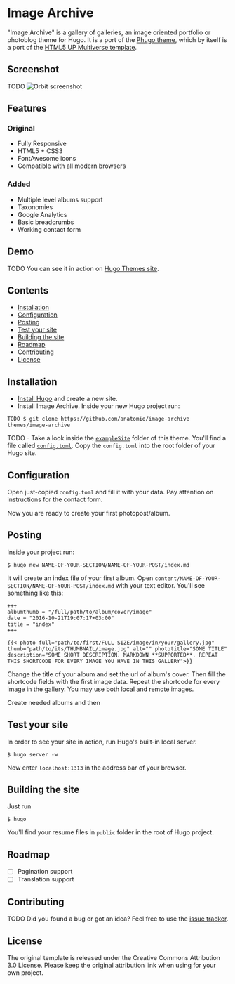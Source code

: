 # Image Archive

"Image Archive" is a gallery of galleries, an image oriented portfolio or photoblog theme for Hugo. It is a port of the [Phugo theme](http://github.com/aerohub/phugo), which by itself is a port of the [HTML5 UP Multiverse template](https://html5up.net/multiverse).

## Screenshot

TODO ![Orbit screenshot](https://raw.githubusercontent.com/anatomio/image-archive/master/images/screenshot.png)

## Features

### Original

- Fully Responsive
- HTML5 + CSS3
- FontAwesome icons
- Compatible with all modern browsers

### Added

- Multiple level albums support
- Taxonomies
- Google Analytics
- Basic breadcrumbs
- Working contact form

## Demo

TODO You can see it in action on [Hugo Themes site](http://themes.gohugo.io/theme/phugo/).

## Contents

- [Installation](#installation)
- [Configuration](#configuration)
- [Posting](#posting)
- [Test your site](#test-your-site)
- [Building the site](#building-the-site)
- [Roadmap](#roadmap)
- [Contributing](#contributing)
- [License](#license)


## Installation

- [Install Hugo](//gohugo.io/overview/installing/) and create a new site.
- Install Image Archive. Inside your new Hugo project run:

```
TODO $ git clone https://github.com/anatomio/image-archive themes/image-archive
```

TODO - Take a look inside the [`exampleSite`](//github.com/aerohub/phugo/tree/master/exampleSite) folder of this theme. You'll find a file called [`config.toml`](//github.com/aerohub/phugo/blob/master/exampleSite/config.toml). Copy the `config.toml` into the root folder of your Hugo site.

## Configuration

Open just-copied `config.toml` and fill it with your data. Pay attention on instructions for the contact form.

Now you are ready to create your first photopost/album.

## Posting

Inside your project run:

```
$ hugo new NAME-OF-YOUR-SECTION/NAME-OF-YOUR-POST/index.md
```
It will create an index file of your first album. Open `content/NAME-OF-YOUR-SECTION/NAME-OF-YOUR-POST/index.md` with your text editor. You'll see something like this:

```
+++
albumthumb = "/full/path/to/album/cover/image"
date = "2016-10-21T19:07:17+03:00"
title = "index"
+++

{{< photo full="path/to/first/FULL-SIZE/image/in/your/gallery.jpg" thumb="path/to/its/THUMBNAIL/image.jpg" alt="" phototitle="SOME TITLE" description="SOME SHORT DESCRIPTION. MARKDOWN **SUPPORTED**. REPEAT THIS SHORTCODE FOR EVERY IMAGE YOU HAVE IN THIS GALLERY">}}

```
Change the title of your album and set the url of album's cover. Then fill the shortcode fields with the first image data. Repeat the shortcode for every image in the gallery. You may use both local and remote images.

Create needed albums and then 

## Test your site

In order to see your site in action, run Hugo's built-in local server. 

    $ hugo server -w

Now enter `localhost:1313` in the address bar of your browser.

## Building the site

Just run

	$ hugo

You'll find your resume files in `public` folder in the root of Hugo project.

## Roadmap

- [ ] Pagination support
- [ ] Translation support

## Contributing

TODO Did you found a bug or got an idea? Feel free to use the [issue tracker](//github.com/anatomio/image-archive/issues).

## License

The original template is released under the Creative Commons Attribution 3.0 License. Please keep the original attribution link when using for your own project.
